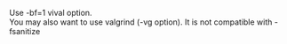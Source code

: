 Use -bf=1 vival option.  
You may also want to use valgrind (-vg option). It is not compatible with -fsanitize

